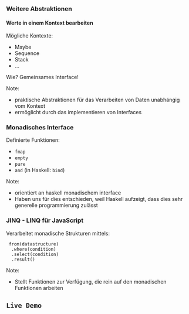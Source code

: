 ### Weitere Abstraktionen
#### Werte in einem Kontext bearbeiten
Mögliche Kontexte: <!-- .elements class="fragment" data-fragment-index="1" -->
- Maybe            <!-- .elements class="fragment" data-fragment-index="1" -->
- Sequence         <!-- .elements class="fragment" data-fragment-index="1" -->
- Stack            <!-- .elements class="fragment" data-fragment-index="1" -->
- ...              <!-- .elements class="fragment" data-fragment-index="1" -->

Wie?                    <!-- .elements class="fragment" data-fragment-index="2" -->
Gemeinsames Interface!  <!-- .elements class="fragment" data-fragment-index="2" -->

Note:
- praktische Abstraktionen für das Verarbeiten von Daten unabhängig vom Kontext
- ermöglicht durch das implementieren von Interfaces



### Monadisches Interface
Definierte Funktionen:
- `fmap` 
- `empty`
- `pure`
- `and` (in Haskell: `bind`)

Note:
- orientiert an haskell monadischem interface
- Haben uns für dies entschieden, weil Haskell aufzeigt, dass dies sehr generelle programmierung zulässt



### JINQ - LINQ für JavaScript
Verarbeitet monadische Strukturen mittels:
```js[]
 from(datastructure)
  .where(condition)
  .select(condition)
  .result() 
```

Note:
- Stellt Funktionen zur Verfügung, die rein auf den monadischen Funktionen arbeiten



## `Live Demo`